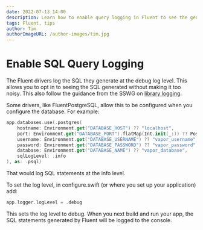 ```yaml
---
date: 2022-07-13 14:00
description: Learn how to enable query logging in Fluent to see the generated SQL queries
tags: Fluent, tips
author: Tim
authorImageURL: /author-images/tim.jpg
---
```

# Enable SQL Query Logging

The Fluent drivers log the SQL they generate at the debug log level. This allows you to opt in to seeing the SQL generated without making it too noisy. This also follow the guidance from the SSWG on [library logging](https://github.com/swift-server/guides/blob/main/docs/libs/log-levels.md). 

Some drivers, like FluentPostgreSQL, allow this to be configured when you configure the database. For example:

```swift
app.databases.use(.postgres(
    hostname: Environment.get("DATABASE_HOST") ?? "localhost",
    port: Environment.get("DATABASE_PORT").flatMap(Int.init(_:)) ?? PostgresConfiguration.ianaPortNumber,
    username: Environment.get("DATABASE_USERNAME") ?? "vapor_username",
    password: Environment.get("DATABASE_PASSWORD") ?? "vapor_password",
    database: Environment.get("DATABASE_NAME") ?? "vapor_database",
    sqlLogLevel: .info
), as: .psql)
```

That would log SQL statements at the info level.

To set the log level, in configure.swift (or where you set up your application) add:

```swift
app.logger.logLevel = .debug
```

This sets the log level to debug. When you next build and run your app, the SQL statements generated by Fluent will be logged to the console.
